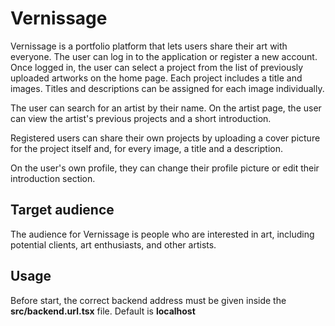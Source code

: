 # Vernissage

Vernissage is a portfolio platform that lets users share their art with everyone. The user can log in to the application or register a new account. Once logged in, the user can select a project from the list of previously uploaded artworks on the home page. Each project includes a title and images. Titles and descriptions can be assigned for each image individually.

The user can search for an artist by their name. On the artist page, the user can view the artist's previous projects and a short introduction.

Registered users can share their own projects by uploading a cover picture for the project itself and, for every image, a title and a description.

On the user's own profile, they can change their profile picture or edit their introduction section.

## Target audience

The audience for Vernissage is people who are interested in art, including potential clients, art enthusiasts, and other artists.

## Usage

Before start, the correct backend address must be given inside the **src/backend.url.tsx** file. Default is **localhost**

